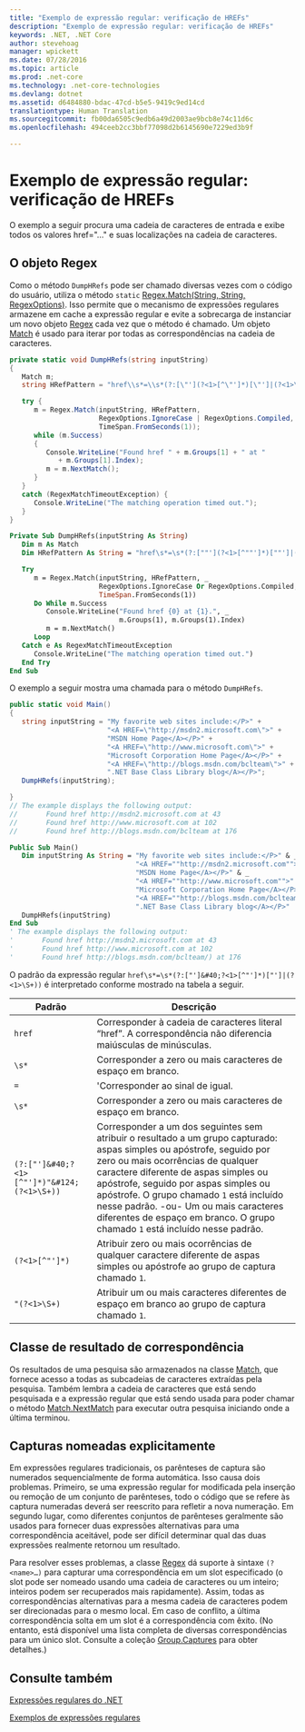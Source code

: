 ```yaml
---
title: "Exemplo de expressão regular: verificação de HREFs"
description: "Exemplo de expressão regular: verificação de HREFs"
keywords: .NET, .NET Core
author: stevehoag
manager: wpickett
ms.date: 07/28/2016
ms.topic: article
ms.prod: .net-core
ms.technology: .net-core-technologies
ms.devlang: dotnet
ms.assetid: d6484880-bdac-47cd-b5e5-9419c9ed14cd
translationtype: Human Translation
ms.sourcegitcommit: fb00da6505c9edb6a49d2003ae9bcb8e74c11d6c
ms.openlocfilehash: 494ceeb2cc3bbf77098d2b6145690e7229ed3b9f

---
```


# <a name="regular-expression-example-scanning-for-hrefs"></a>Exemplo de expressão regular: verificação de HREFs

O exemplo a seguir procura uma cadeia de caracteres de entrada e exibe todos os valores href="…" e suas localizações na cadeia de caracteres. 

## <a name="the-regex-object"></a>O objeto Regex

Como o método `DumpHRefs` pode ser chamado diversas vezes com o código do usuário, utiliza o método `static` [Regex.Match(String, String, RegexOptions)](xref:System.Text.RegularExpressions.Regex.Match(System.String,System.String,System.Text.RegularExpressions.RegexOptions)). Isso permite que o mecanismo de expressões regulares armazene em cache a expressão regular e evite a sobrecarga de instanciar um novo objeto [Regex](xref:System.Text.RegularExpressions.Regex) cada vez que o método é chamado. Um objeto [Match](xref:System.Text.RegularExpressions.Match) é usado para iterar por todas as correspondências na cadeia de caracteres. 

```csharp
private static void DumpHRefs(string inputString) 
{
   Match m;
   string HRefPattern = "href\\s*=\\s*(?:[\"'](?<1>[^\"']*)[\"']|(?<1>\\S+))";

   try {
      m = Regex.Match(inputString, HRefPattern, 
                      RegexOptions.IgnoreCase | RegexOptions.Compiled, 
                      TimeSpan.FromSeconds(1));
      while (m.Success)
      {
         Console.WriteLine("Found href " + m.Groups[1] + " at " 
            + m.Groups[1].Index);
         m = m.NextMatch();
      }   
   }
   catch (RegexMatchTimeoutException) {
      Console.WriteLine("The matching operation timed out.");
   }
}
```

```vb
Private Sub DumpHRefs(inputString As String) 
   Dim m As Match
   Dim HRefPattern As String = "href\s*=\s*(?:[""'](?<1>[^""']*)[""']|(?<1>\S+))"

   Try
      m = Regex.Match(inputString, HRefPattern, _ 
                      RegexOptions.IgnoreCase Or RegexOptions.Compiled,
                      TimeSpan.FromSeconds(1))
      Do While m.Success
         Console.WriteLine("Found href {0} at {1}.", _
                           m.Groups(1), m.Groups(1).Index)
         m = m.NextMatch()
      Loop   
   Catch e As RegexMatchTimeoutException
      Console.WriteLine("The matching operation timed out.")
   End Try
End Sub
```

O exemplo a seguir mostra uma chamada para o método `DumpHRefs`.

```csharp
public static void Main()
{
   string inputString = "My favorite web sites include:</P>" +
                        "<A HREF=\"http://msdn2.microsoft.com\">" +
                        "MSDN Home Page</A></P>" +
                        "<A HREF=\"http://www.microsoft.com\">" +
                        "Microsoft Corporation Home Page</A></P>" +
                        "<A HREF=\"http://blogs.msdn.com/bclteam\">" +
                        ".NET Base Class Library blog</A></P>";
   DumpHRefs(inputString);                     

}
// The example displays the following output:
//       Found href http://msdn2.microsoft.com at 43
//       Found href http://www.microsoft.com at 102
//       Found href http://blogs.msdn.com/bclteam at 176
```

```vb
Public Sub Main()
   Dim inputString As String = "My favorite web sites include:</P>" & _
                               "<A HREF=""http://msdn2.microsoft.com"">" & _
                               "MSDN Home Page</A></P>" & _
                               "<A HREF=""http://www.microsoft.com"">" & _
                               "Microsoft Corporation Home Page</A></P>" & _
                               "<A HREF=""http://blogs.msdn.com/bclteam"">" & _
                               ".NET Base Class Library blog</A></P>"
   DumpHRefs(inputString)                     
End Sub
' The example displays the following output:
'       Found href http://msdn2.microsoft.com at 43
'       Found href http://www.microsoft.com at 102
'       Found href http://blogs.msdn.com/bclteam/) at 176
```

O padrão da expressão regular `href\s*=\s*(?:["']&#40;?<1>[^"']*)["']|(?<1>\S+))` é interpretado conforme mostrado na tabela a seguir.

Padrão | Descrição
------- | ----------- 
`href` | Corresponder à cadeia de caracteres literal “href”. A correspondência não diferencia maiúsculas de minúsculas.
`\s*` | Corresponder a zero ou mais caracteres de espaço em branco.
`=` |'Corresponder ao sinal de igual.
`\s*` | Corresponder a zero ou mais caracteres de espaço em branco.
`(?:["']&#40;?<1>[^"']*)"&#124;(?<1>\S+))` | Corresponder a um dos seguintes sem atribuir o resultado a um grupo capturado: aspas simples ou apóstrofe, seguido por zero ou mais ocorrências de qualquer caractere diferente de aspas simples ou apóstrofe, seguido por aspas simples ou apóstrofe. O grupo chamado `1` está incluído nesse padrão. -ou- Um ou mais caracteres diferentes de espaço em branco. O grupo chamado `1` está incluído nesse padrão.
`(?<1>[^"']*)` | Atribuir zero ou mais ocorrências de qualquer caractere diferente de aspas simples ou apóstrofe ao grupo de captura chamado `1`.
`"(?<1>\S+)` | Atribuir um ou mais caracteres diferentes de espaço em branco ao grupo de captura chamado `1`.
 
## <a name="match-result-class"></a>Classe de resultado de correspondência

Os resultados de uma pesquisa são armazenados na classe [Match](xref:System.Text.RegularExpressions.Match), que fornece acesso a todas as subcadeias de caracteres extraídas pela pesquisa. Também lembra a cadeia de caracteres que está sendo pesquisada e a expressão regular que está sendo usada para poder chamar o método [Match.NextMatch](xref:System.Text.RegularExpressions.Match.NextMatch) para executar outra pesquisa iniciando onde a última terminou.

## <a name="explicitly-named-captures"></a>Capturas nomeadas explicitamente

Em expressões regulares tradicionais, os parênteses de captura são numerados sequencialmente de forma automática. Isso causa dois problemas. Primeiro, se uma expressão regular for modificada pela inserção ou remoção de um conjunto de parênteses, todo o código que se refere às captura numeradas deverá ser reescrito para refletir a nova numeração. Em segundo lugar, como diferentes conjuntos de parênteses geralmente são usados para fornecer duas expressões alternativas para uma correspondência aceitável, pode ser difícil determinar qual das duas expressões realmente retornou um resultado.

Para resolver esses problemas, a classe [Regex](xref:System.Text.RegularExpressions.Regex) dá suporte à sintaxe `(?<name>…)` para capturar uma correspondência em um slot especificado (o slot pode ser nomeado usando uma cadeia de caracteres ou um inteiro; inteiros podem ser recuperados mais rapidamente). Assim, todas as correspondências alternativas para a mesma cadeia de caracteres podem ser direcionadas para o mesmo local. Em caso de conflito, a última correspondência solta em um slot é a correspondência com êxito. (No entanto, está disponível uma lista completa de diversas correspondências para um único slot. Consulte a coleção [Group.Captures](xref:System.Text.RegularExpressions.Group.Captures) para obter detalhes.)

## <a name="see-also"></a>Consulte também

[Expressões regulares do .NET](regular-expressions.md)

[Exemplos de expressões regulares](regex-examples.md)




<!--HONumber=Nov16_HO3-->


